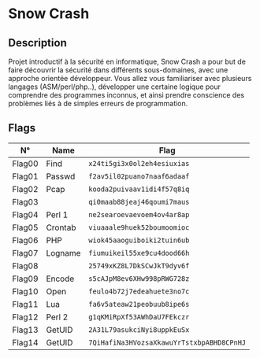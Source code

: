 # Snow Crash

## Description
Projet introductif à la sécurité en informatique, Snow Crash a pour but de faire découvrir la sécurité dans différents sous-domaines, avec une approche orientée développeur. Vous allez vous familiariser avec plusieurs langages (ASM/perl/php..), développer une certaine logique pour comprendre des programmes inconnus, et ainsi prendre conscience des problèmes liés à de simples erreurs de programmation.

## Flags
| N°    | Name     | Flag                        |
|:------:|---------|-----------------------------|
| Flag00 | Find    | `x24ti5gi3x0ol2eh4esiuxias` |
| Flag01 | Passwd  | `f2av5il02puano7naaf6adaaf` |
| Flag02 | Pcap    | `kooda2puivaav1idi4f57q8iq` |
| Flag03 |         | `qi0maab88jeaj46qoumi7maus` |
| Flag04 | Perl 1  | `ne2searoevaevoem4ov4ar8ap` |
| Flag05 | Crontab | `viuaaale9huek52boumoomioc` |
| Flag06 | PHP     | `wiok45aaoguiboiki2tuin6ub` |
| Flag07 | Logname | `fiumuikeil55xe9cu4dood66h` |
| Flag08 |         | `25749xKZ8L7DkSCwJkT9dyv6f` |
| Flag09 | Encode  | `s5cAJpM8ev6XHw998pRWG728z` |
| Flag10 | Open    | `feulo4b72j7edeahuete3no7c` |
| Flag11 | Lua     | `fa6v5ateaw21peobuub8ipe6s` |
| Flag12 | Perl 2  | `g1qKMiRpXf53AWhDaU7FEkczr` |
| Flag13 | GetUID  | `2A31L79asukciNyi8uppkEuSx` |
| Flag14 | GetUID  | `7QiHafiNa3HVozsaXkawuYrTstxbpABHD8CPnHJ` |